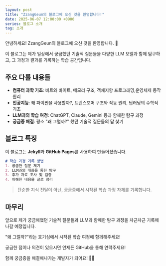 ```yaml
---
layout: post
title: "ZzangGeun의 블로그에 오신 것을 환영합니다!"
date: 2025-06-07 12:00:00 +0900
series: 블로그 소개
tag: 소개
---
```


안녕하세요! ZzangGeun의 블로그에 오신 것을 환영합니다. 🎉

이 블로그는 제가 일상에서 궁금했던 기술적 질문들을 다양한 LLM 모델과 함께 탐구하고, 그 과정과 결과를 기록하는 학습 공간입니다.

## 주요 다룰 내용들

- **컴퓨터 과학 기초**: 비트와 바이트, 메모리 구조, 객체지향 프로그래밍,운영체제 동작 원리
- **인공지능**: 왜 파이썬을 사용할까?, 트랜스포머 구조와 작동 원리, 딥러닝의 수학적 기초
- **LLM과의 학습 여정**: ChatGPT, Claude, Gemini 등과 함께한 탐구 과정
- **궁금증 해결**: 평소 "왜 그럴까?" 했던 기술적 질문들의 답 찾기

## 블로그 특징

이 블로그는 **Jekyll**과 **GitHub Pages**를 사용하여 만들어졌습니다. 

```markdown
# 학습 과정 기록 방법
1. 궁금한 질문 제기
2. LLM과의 대화를 통한 탐구
3. 추가 자료 조사 및 검증
4. 이해한 내용을 글로 정리
```

> 단순한 지식 전달이 아닌, 궁금증에서 시작된 학습 과정 자체를 기록합니다.

## 마무리

앞으로 제가 궁금해했던 기술적 질문들과 LLM과 함께한 탐구 과정을 차근차근 기록해나갈 예정입니다.

"왜 그럴까?"라는 호기심에서 시작된 학습 여정에 함께해주세요!

궁금한 점이나 의견이 있으시면 언제든 GitHub을 통해 연락주세요!

함께 궁금증을 해결해나가는 개발자가 되어요! 🤖💡
